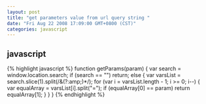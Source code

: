 ```yaml
---
layout: post
title: "get parameters value from url query string "
date: "Fri Aug 22 2008 17:09:00 GMT+0800 (CST)"
categories: javascript
---
```


javascript
-----

{% highlight javascript %}
function getParams(param) {
    var search = window.location.search;
    if (search == "") return;
    else {
        var varsList = search.slice(1).split(/&(?:amp;)*/);
        for (var i = varsList.length - 1; i >= 0; i--) {
            var equalArray = varsList[i].split("=");
            if (equalArray[0] == param) return equalArray[1];
        }
    }
}
{% endhighlight %}
